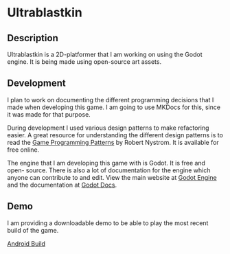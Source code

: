 # Ultrablastkin

## Description

Ultrablastkin is a 2D-platformer that I am working on using the Godot engine.
It is being made using open-source art assets.

## Development

I plan to work on documenting the different programming decisions that I made
when developing this game. I am going to use MKDocs for this, since it was
made for that purpose.

During development I used various design patterns to make refactoring easier.
A great resource for understanding the different design patterns is to read the
[Game Programming Patterns](https://gameprogrammingpatterns.com/contents.html)
by Robert Nystrom. It is available for free online.

The engine that I am developing this game with is Godot. It is free and open-
source. There is also a lot of documentation for the engine which anyone can
contribute to and edit. View the main website at
[Godot Engine](https://godotengine.org/) and the documentation at
[Godot Docs](https://docs.godotengine.org/).

## Demo

I am providing a downloadable demo to be able to play the most recent build
of the game.

[Android Build](../downloads/Ultrablastkin/android/Ultrablastkin.apk)
